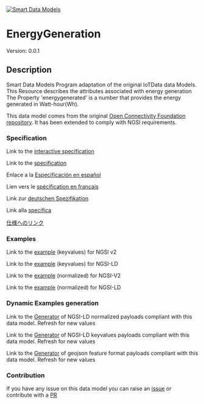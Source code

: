 [![Smart Data Models](https://smartdatamodels.org/wp-content/uploads/2022/01/SmartDataModels_logo.png "Logo")](https://smartdatamodels.org)
# EnergyGeneration
Version: 0.0.1

## Description 

Smart Data Models Program adaptation of the original IoTData data Models. This Resource describes the attributes associated with energy generation The Property 'energygenerated' is a number that provides the energy generated in Watt-hour(Wh).

This data model comes from the original [Open Connectivity Foundation repository](https://github.com/openconnectivityfoundation/IoTDataModels). It has been extended to comply with NGSI requirements.
### Specification

Link to the [interactive specification](https://swagger.lab.fiware.org/?url=https://smart-data-models.github.io/dataModel.OCF/EnergyGeneration/swagger.yaml)

Link to the [specification](https://github.com/smart-data-models/dataModel.OCF/blob/master/EnergyGeneration/doc/spec.md)

Enlace a la [Especificación en español](https://github.com/smart-data-models/dataModel.OCF/blob/master/EnergyGeneration/doc/spec_ES.md)

Lien vers le [spécification en français](https://github.com/smart-data-models/dataModel.OCF/blob/master/EnergyGeneration/doc/spec_FR.md)

Link zur [deutschen Spezifikation](https://github.com/smart-data-models/dataModel.OCF/blob/master/EnergyGeneration/doc/spec_DE.md)

Link alla [specifica](https://github.com/smart-data-models/dataModel.OCF/blob/master/EnergyGeneration/doc/spec_IT.md)

[仕様へのリンク](https://github.com/smart-data-models/dataModel.OCF/blob/master/EnergyGeneration/doc/spec_JA.md)
### Examples

Link to the [example](https://smart-data-models.github.io/dataModel.OCF/EnergyGeneration/examples/example.json) (keyvalues) for NGSI v2

Link to the [example](https://smart-data-models.github.io/dataModel.OCF/EnergyGeneration/examples/example.jsonld) (keyvalues) for NGSI-LD

Link to the [example](https://smart-data-models.github.io/dataModel.OCF/EnergyGeneration/examples/example-normalized.json) (normalized) for NGSI-V2

Link to the [example](https://smart-data-models.github.io/dataModel.OCF/EnergyGeneration/examples/example-normalized.jsonld) (normalized) for NGSI-LD
### Dynamic Examples generation

Link to the [Generator](https://smartdatamodels.org/extra/ngsi-ld_generator.php?schemaUrl=https://raw.githubusercontent.com/smart-data-models/dataModel.OCF/master/EnergyGeneration/schema.json&email=info@smartdatamodels.org) of NGSI-LD normalized payloads compliant with this data model. Refresh for new values

Link to the [Generator](https://smartdatamodels.org/extra/ngsi-ld_generator_keyvalues.php?schemaUrl=https://raw.githubusercontent.com/smart-data-models/dataModel.OCF/master/EnergyGeneration/schema.json&email=info@smartdatamodels.org) of NGSI-LD keyvalues payloads compliant with this data model. Refresh for new values

Link to the [Generator](https://smartdatamodels.org/extra/geojson_features_generator.php?schemaUrl=https://raw.githubusercontent.com/smart-data-models/dataModel.OCF/master/EnergyGeneration/schema.json&email=info@smartdatamodels.org) of geojson feature format payloads compliant with this data model. Refresh for new values
### Contribution

 If you have any issue on this data model you can raise an [issue](https://github.com/smart-data-models/dataModel.OCF/issues)  or contribute with a [PR](https://github.com/smart-data-models/dataModel.OCF/pulls)